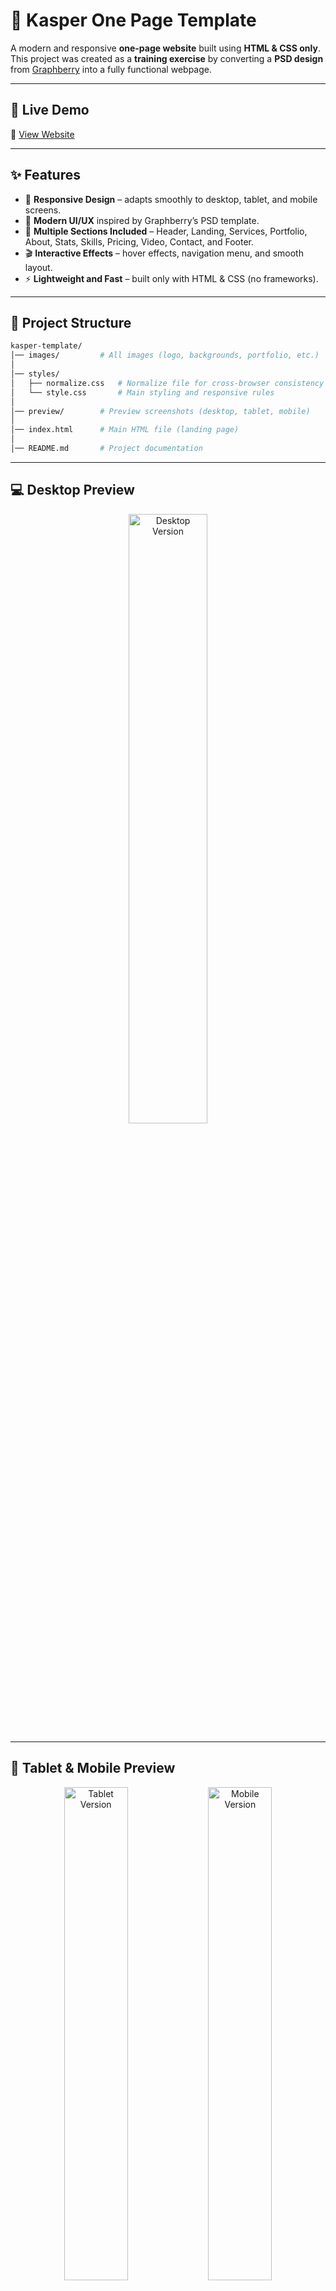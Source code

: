 # 🎨 Kasper One Page Template  

A modern and responsive **one-page website** built using **HTML & CSS only**.  
This project was created as a **training exercise** by converting a **PSD design** from [Graphberry](https://www.graphberry.com/item/kasper-one-page-psd-template) into a fully functional webpage.  

---

## 🚀 Live Demo  
🔗 [View Website](https://nabil-hany22.github.io/kasper-html-css-template/)  

---

## ✨ Features  
- 📱 **Responsive Design** – adapts smoothly to desktop, tablet, and mobile screens.  
- 🎨 **Modern UI/UX** inspired by Graphberry’s PSD template.  
- 📂 **Multiple Sections Included** – Header, Landing, Services, Portfolio, About, Stats, Skills, Pricing, Video, Contact, and Footer.  
- 🎬 **Interactive Effects** – hover effects, navigation menu, and smooth layout.  
- ⚡ **Lightweight and Fast** – built only with HTML & CSS (no frameworks).  

---

## 📂 Project Structure  

```bash
kasper-template/
│── images/         # All images (logo, backgrounds, portfolio, etc.)
│
│── styles/         
│   ├── normalize.css   # Normalize file for cross-browser consistency
│   └── style.css       # Main styling and responsive rules
│
│── preview/        # Preview screenshots (desktop, tablet, mobile)
│
│── index.html      # Main HTML file (landing page)
│
│── README.md       # Project documentation
```

---

## 💻 Desktop Preview  

<p align="center">
  <img src="./preview/desktop-preview.png" alt="Desktop Version" width="50%">
</p>

---

## 📱 Tablet & Mobile Preview  
<p align="center">
  <img src="./preview/tablet-preview.png" alt="Tablet Version" width="45%" align="top">
  <img src="./preview/mobile-preview.png" alt="Mobile Version" width="45%" align="top">
</p>

---

## 🛠️ Built With  
- **HTML5**  
- **CSS3**  
- **Font Awesome** (for icons)

---

## 📬 Contact  

📧 Email: [nhany474@gmail.com](mailto:nhany474@gmail.com)  
🔗 LinkedIn: [Nabil El-Amrawy](https://www.linkedin.com/in/nabil-el-amrawy/)  
🐦 Twitter: [@Nabil_Hany22](https://x.com/Nabil_Hany22)  
📸 Instagram: [@nabil.hany22](https://www.instagram.com/nabil.hany22/)  
💻 GitHub: [Nabil-Hany22](https://github.com/Nabil-Hany22)  
